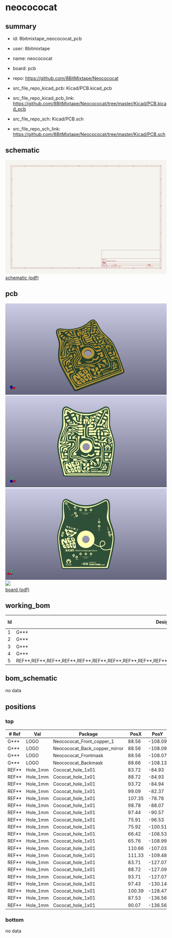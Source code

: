 # neocococat
 
## summary 
* id: 8bitmixtape_neocococat_pcb
* user: 8bitmixtape
* name: neocococat
* board: pcb
* repo: https://github.com/8BitMixtape/Neocococat
* src_file_repo_kicad_pcb: Kicad/PCB.kicad_pcb
* src_file_repo_kicad_pcb_link: https://github.com/8BitMixtape/Neocococat/tree/master/Kicad/PCB.kicad_pcb


* src_file_repo_sch: Kicad/PCB.sch
* src_file_repo_sch_link: https://github.com/8BitMixtape/Neocococat/tree/master/Kicad/PCB.sch

## schematic  
![](working_schematic_600.png)  
[schematic (pdf)](working_schematic.pdf)  

## pcb  
![](working_3d_600.png) 
![](working_3d_front_600.png)  
![](working_3d_back_600.png)  
![](working_600.png)  
[board (pdf)](working.pdf)  

## working_bom
| Id | Designator | Footprint | Quantity | Designation | Supplier and ref |  | None | 
| --- | --- | --- | --- | --- | --- | --- | --- | 
| 1 | G*** | Neocococat_Front_copper_1 | 1 | LOGO |  |  | [''] | 
| 2 | G*** | Neocococat_Back_copper_mirror | 1 | LOGO |  |  | [''] | 
| 3 | G*** | Neocococat_Frontmask | 1 | LOGO |  |  | [''] | 
| 4 | G*** | Neocococat_Backmask | 1 | LOGO |  |  | [''] | 
| 5 | REF**,REF**,REF**,REF**,REF**,REF**,REF**,REF**,REF**,REF**,REF**,REF**,REF**,REF**,REF**,REF**,REF**,REF**,REF**,REF** | Cococat_hole_1x01 | 20 | Hole_1mm |  |  | [''] | 


## bom_schematic
no data


## positions
### top
| # Ref | Val | Package | PosX | PosY | Rot | Side | 
| --- | --- | --- | --- | --- | --- | --- | 
| G*** | LOGO | Neocococat_Front_copper_1 | 88.56 | -108.09 | 0.0 | top | 
| G*** | LOGO | Neocococat_Back_copper_mirror | 88.56 | -108.09 | 0.0 | top | 
| G*** | LOGO | Neocococat_Frontmask | 88.56 | -108.07 | 0.0 | top | 
| G*** | LOGO | Neocococat_Backmask | 88.66 | -108.13 | 0.0 | top | 
| REF** | Hole_1mm | Cococat_hole_1x01 | 83.72 | -84.93 | 0.0 | top | 
| REF** | Hole_1mm | Cococat_hole_1x01 | 88.72 | -84.93 | 0.0 | top | 
| REF** | Hole_1mm | Cococat_hole_1x01 | 93.72 | -84.94 | 0.0 | top | 
| REF** | Hole_1mm | Cococat_hole_1x01 | 99.09 | -82.37 | 0.0 | top | 
| REF** | Hole_1mm | Cococat_hole_1x01 | 107.35 | -78.76 | 0.0 | top | 
| REF** | Hole_1mm | Cococat_hole_1x01 | 98.78 | -88.07 | 0.0 | top | 
| REF** | Hole_1mm | Cococat_hole_1x01 | 97.44 | -90.57 | 0.0 | top | 
| REF** | Hole_1mm | Cococat_hole_1x01 | 75.91 | -96.53 | 0.0 | top | 
| REF** | Hole_1mm | Cococat_hole_1x01 | 75.92 | -100.51 | 0.0 | top | 
| REF** | Hole_1mm | Cococat_hole_1x01 | 66.42 | -106.53 | 0.0 | top | 
| REF** | Hole_1mm | Cococat_hole_1x01 | 65.76 | -108.99 | 0.0 | top | 
| REF** | Hole_1mm | Cococat_hole_1x01 | 110.66 | -107.03 | 0.0 | top | 
| REF** | Hole_1mm | Cococat_hole_1x01 | 111.33 | -109.48 | 0.0 | top | 
| REF** | Hole_1mm | Cococat_hole_1x01 | 83.71 | -127.07 | 0.0 | top | 
| REF** | Hole_1mm | Cococat_hole_1x01 | 88.72 | -127.09 | 0.0 | top | 
| REF** | Hole_1mm | Cococat_hole_1x01 | 93.71 | -127.07 | 0.0 | top | 
| REF** | Hole_1mm | Cococat_hole_1x01 | 97.43 | -130.14 | 0.0 | top | 
| REF** | Hole_1mm | Cococat_hole_1x01 | 100.39 | -128.47 | 0.0 | top | 
| REF** | Hole_1mm | Cococat_hole_1x01 | 87.53 | -136.56 | 0.0 | top | 
| REF** | Hole_1mm | Cococat_hole_1x01 | 90.07 | -136.56 | 0.0 | top | 

### bottom
no data
